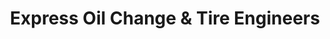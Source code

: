 ---
title: "Express Oil Change & Tire Engineers"
url: /foley/express-oil-change-und-tire-engineers/
shop: Reifen
---